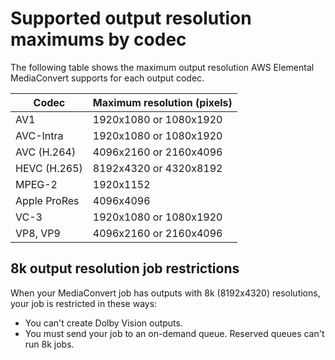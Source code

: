 # Supported output resolution maximums by codec<a name="supported-output-resolution-maximums-by-codec"></a>

The following table shows the maximum output resolution AWS Elemental MediaConvert supports for each output codec\.


|  Codec  |  Maximum resolution \(pixels\)  | 
| --- | --- | 
| AV1 | 1920x1080 or 1080x1920 | 
| AVC\-Intra | 1920x1080 or 1080x1920 | 
|  AVC \(H\.264\)  |  4096x2160 or 2160x4096  | 
|  HEVC \(H\.265\)  |  8192x4320 or 4320x8192  | 
|  MPEG\-2  |  1920x1152  | 
|  Apple ProRes  |  4096x4096  | 
| VC\-3 | 1920x1080 or 1080x1920 | 
| VP8, VP9 |  4096x2160 or 2160x4096  | 

## 8k output resolution job restrictions<a name="8k-output-resolution-job-restrictions"></a>

When your MediaConvert job has outputs with 8k \(8192x4320\) resolutions, your job is restricted in these ways:
+ You can't create Dolby Vision outputs\.
+ You must send your job to an on\-demand queue\. Reserved queues can't run 8k jobs\.